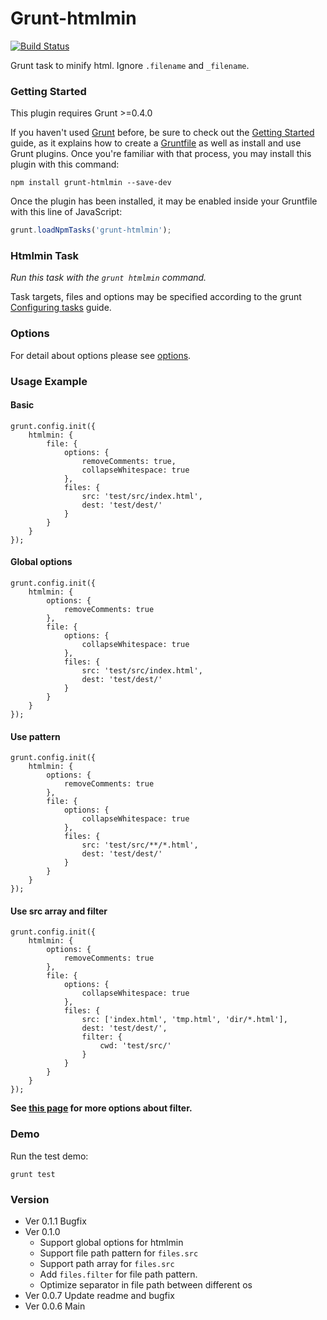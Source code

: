 # Grunt-htmlmin

[![Build Status](https://travis-ci.org/poppinlp/grunt-htmlmin.png?branch=master)](https://travis-ci.org/poppinlp/grunt-htmlmin)

Grunt task to minify html. Ignore `.filename` and `_filename`.

### Getting Started

This plugin requires Grunt >=0.4.0

If you haven't used [Grunt](http://gruntjs.com/) before, be sure to check out the [Getting Started](http://gruntjs.com/getting-started) guide, as it explains how to create a [Gruntfile](http://gruntjs.com/sample-gruntfile) as well as install and use Grunt plugins. Once you're familiar with that process, you may install this plugin with this command:

```shell
npm install grunt-htmlmin --save-dev
```

Once the plugin has been installed, it may be enabled inside your Gruntfile with this line of JavaScript:

```js
grunt.loadNpmTasks('grunt-htmlmin');
```
### Htmlmin Task

_Run this task with the `grunt htmlmin` command._

Task targets, files and options may be specified according to the grunt [Configuring tasks](http://gruntjs.com/configuring-tasks) guide.

### Options

For detail about options please see [options](https://github.com/kangax/html-minifier#options-quick-reference).

### Usage Example

#### Basic

```
grunt.config.init({
    htmlmin: {
        file: {
            options: {
                removeComments: true,
                collapseWhitespace: true
            },
            files: {
                src: 'test/src/index.html',
                dest: 'test/dest/'
            }
        }
    }
});
```

#### Global options

```
grunt.config.init({
    htmlmin: {
        options: {
            removeComments: true
        },
        file: {
            options: {
                collapseWhitespace: true
            },
            files: {
                src: 'test/src/index.html',
                dest: 'test/dest/'
            }
        }
    }
});
```

#### Use pattern

```
grunt.config.init({
    htmlmin: {
        options: {
            removeComments: true
        },
        file: {
            options: {
                collapseWhitespace: true
            },
            files: {
                src: 'test/src/**/*.html',
                dest: 'test/dest/'
            }
        }
    }
});
```

#### Use src array and filter

```
grunt.config.init({
    htmlmin: {
        options: {
            removeComments: true
        },
        file: {
            options: {
                collapseWhitespace: true
            },
            files: {
                src: ['index.html', 'tmp.html', 'dir/*.html'],
                dest: 'test/dest/',
                filter: {
                    cwd: 'test/src/'
                }
            }
        }
    }
});
```

__See [this page](https://github.com/isaacs/minimatch#options) for more options about filter.__

### Demo

Run the test demo:

```
grunt test
```

### Version

- Ver 0.1.1 Bugfix
- Ver 0.1.0
    - Support global options for htmlmin
    - Support file path pattern for `files.src`
    - Support path array for `files.src`
    - Add `files.filter` for file path pattern.
    - Optimize separator in file path between different os
- Ver 0.0.7 Update readme and bugfix
- Ver 0.0.6 Main
